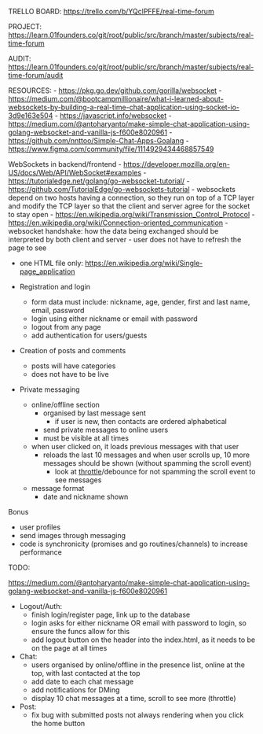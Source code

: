 TRELLO BOARD: https://trello.com/b/YQclPFFE/real-time-forum

PROJECT: https://learn.01founders.co/git/root/public/src/branch/master/subjects/real-time-forum

AUDIT: https://learn.01founders.co/git/root/public/src/branch/master/subjects/real-time-forum/audit

RESOURCES:
    - https://pkg.go.dev/github.com/gorilla/websocket
    - https://medium.com/@bootcampmillionaire/what-i-learned-about-websockets-by-building-a-real-time-chat-application-using-socket-io-3d9e163e504
    - https://javascript.info/websocket
    - https://medium.com/@antoharyanto/make-simple-chat-application-using-golang-websocket-and-vanilla-js-f600e8020961
        - https://github.com/nnttoo/Simple-Chat-Apps-Goalang
    - https://www.figma.com/community/file/1114929434468857549

WebSockets in backend/frontend
    - https://developer.mozilla.org/en-US/docs/Web/API/WebSocket#examples
    - https://tutorialedge.net/golang/go-websocket-tutorial/
        - https://github.com/TutorialEdge/go-websockets-tutorial
    - websockets depend on two hosts having a connection, so they run on top of a TCP layer and modify the TCP layer so that the client and server agree for the socket to stay open
        - https://en.wikipedia.org/wiki/Transmission_Control_Protocol
        - https://en.wikipedia.org/wiki/Connection-oriented_communication
    - websocket handshake: how the data being exchanged should be interpreted by both client and server 
    - user does not have to refresh the page to see

- one HTML file only: https://en.wikipedia.org/wiki/Single-page_application

- Registration and login
    - form data must include: nickname, age, gender, first and last name, email, password
    - login using either nickname or email with password
    - logout from any page
    - add authentication for users/guests

- Creation of posts and comments
    - posts will have categories
    - does not have to be live

- Private messaging
    - online/offline section
        - organised by last message sent
            - if user is new, then contacts are ordered alphabetical
        - send private messages to online users
        - must be visible at all times
    - when user clicked on, it loads previous messages with that user
        - reloads the last 10 messages and when user scrolls up, 10 more messages should be shown (without spamming the scroll event)
            - look at [throttle](https://css-tricks.com/debouncing-throttling-explained-examples/#throttle)/debounce for not spamming the scroll event to see messages
    - message format
        - date and nickname shown

Bonus
- user profiles
- send images through messaging
- code is synchronicity (promises and go routines/channels) to increase performance

TODO:

https://medium.com/@antoharyanto/make-simple-chat-application-using-golang-websocket-and-vanilla-js-f600e8020961

- Logout/Auth:
    - finish login/register page, link up to the database
    - login asks for either nickname OR email with password to login, so ensure the funcs allow for this
    - add logout button on the header into the index.html, as it needs to be on the page at all times
- Chat:
    - users organised by online/offline in the presence list, online at the top, with last contacted at the top
    - add date to each chat message
    - add notifications for DMing
    - display 10 chat messages at a time, scroll to see more (throttle)
- Post:
    - fix bug with submitted posts not always rendering when you click the home button






